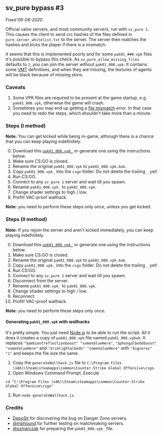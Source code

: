 ## sv\_pure bypass \#3

*Fixed 06-08-2020*

Official valve servers, and most community servers, run with `sv_pure 1`. This causes the client to send crc hashes of the files defined in `pure_server_whitelist.txt` to the server. The server then matches the hashes and kicks the player if there is a mismatch.

It seems that this is implemented poorly and for some `pak01_###.vpk` files it's possible to bypass this check.  As `sv_pure_allow_missing_files ` defaults to `1`, you can join the server without `pak01_008.vpk`. It contains some [VMT](https://developer.valvesoftware.com/wiki/Material) definitions, and when they are missing, the textures of agents will be black because of missing skins.

### Caveats

1. Some VPK files are required to be present at the game startup, e.g. `pak01_006.vpk`, otherwise the game will crash.
2. Sometimes you may end up getting a [file mismatch](https://support.steampowered.com/kb_article.php?ref=8285-YOAZ-6049) error. In that case you need to redo the steps, which shouldn't take more than a minute.

### Steps (I method)

**Note:** You can get kicked while being in-game, although there is a chance that you can keep playing indefinitely.

0. Download this [`pak01_008.vpk_`](https://gofile.io/d/CkZmXs) or generate one using the instructions below.
1. Make sure CS:GO is closed.
2. Rename the original `pak01_008.vpk` to `pak01_008.vpk.bak`.
3. Copy `pak01_008.vpk_` into the `csgo` folder. Do not delete the trailing `_` yet!
4. Run CS:GO.
5. Connect to any `sv_pure 1` server and wait till you spawn.
7. Rename `pak01_008.vpk_` to `pak01_008.vpk`.
8. Change shader settings to high / low.
10. Profit! VAC-proof wallhack.

**Note:** you need to perform these steps only *once*, unless you get kicked.

### Steps (II method)

**Note:** If you rejoin the server and aren't kicked immediately, you can keep playing indefinitely.

0. Download this [`pak01_008.vpk_`](https://gofile.io/d/CkZmXs) or generate one using the instructions below.
1. Make sure CS:GO is closed.
2. Rename the original `pak01_008.vpk` to `pak01_008.vpk.bak`.
3. Copy `pak01_008.vpk_` into the `csgo` folder. Do not delete the trailing `_` yet!
4. Run CS:GO.
5. Connect to any `sv_pure 1` server and wait till you spawn.
6. Disconnect from the server.
7. Rename `pak01_008.vpk_` to `pak01_008.vpk`.
8. Change shader settings to high / low.
9. Reconnect.
10. Profit! VAC-proof wallhack.

**Note:** you need to perform these steps only *once*.

#### Generating `pak01_008.vpk` with wallhacks

It's pretty simple. You just need [Node.js](https://nodejs.org/en/download/current/) to be able to run the script. All it does it creates a copy of `pak01_008.vpk` file named `pak01_008.vpkwh`. It replaces `"$ambientreflectionboost" "someValueHere"`, `"$phongalbedoboost" "someValueHere"` and `"$rimlightalbedo" "someValueHere"` with `"$ignorez" "1"` and keeps the file size the same.

1. Copy the `generateWallhack.js` file to `C:\Program Files (x86)\Steam\steamapps\common\Counter-Strike Global Offensive\csgo`.
2. Open Windows Command Prompt. Execute
```
cd "C:\Program Files (x86)\Steam\steamapps\common\Counter-Strike Global Offensive\csgo"
```
3. Run `node generateWallhack.js`.

### Credits

* [DepoSit](https://www.youtube.com/watch?v=aL2rQzhFTn4) for discovering the bug on Danger Zone servers.
* [@mbhound](https://github.com/mbhound) for further testing on matchmaking servers.
* [@szmarczak](https://github.com/szmarczak) for preparing the `pak01_008.vpk_` file.
